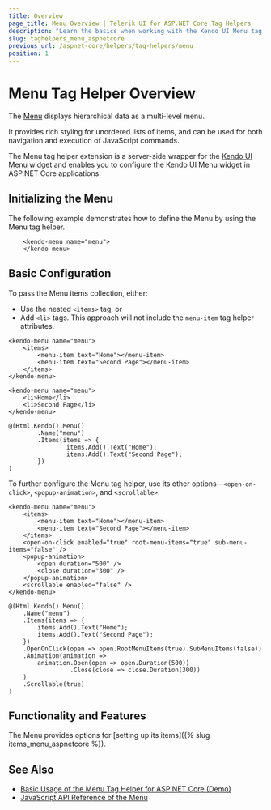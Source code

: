```yaml
---
title: Overview
page_title: Menu Overview | Telerik UI for ASP.NET Core Tag Helpers
description: "Learn the basics when working with the Kendo UI Menu tag helper for ASP.NET Core (MVC 6 or ASP.NET Core MVC)."
slug: taghelpers_menu_aspnetcore
previous_url: /aspnet-core/helpers/tag-helpers/menu
position: 1
---
```


# Menu Tag Helper Overview

The [Menu](http://docs.telerik.com/kendo-ui/controls/navigation/menu/overview) displays hierarchical data as a multi-level menu.

It provides rich styling for unordered lists of items, and can be used for both navigation and execution of JavaScript commands.

The Menu tag helper extension is a server-side wrapper for the [Kendo UI Menu](http://demos.telerik.com/kendo-ui/menu/index) widget and enables you to configure the Kendo UI Menu widget in ASP.NET Core applications.

## Initializing the Menu

The following example demonstrates how to define the Menu by using the Menu tag helper.

		<kendo-menu name="menu">
		</kendo-menu>

## Basic Configuration

To pass the Menu items collection, either:

* Use the nested `<items>` tag, or
* Add `<li>` tags. This approach will not include the `menu-item` tag helper attributes.

```tagHelper
<kendo-menu name="menu">
    <items>
        <menu-item text="Home"></menu-item>
        <menu-item text="Second Page"></menu-item>
    </items>
</kendo-menu>
```
```tagHelper-li
<kendo-menu name="menu">
    <li>Home</li>
    <li>Second Page</li>
</kendo-menu>
```
```cshtml
@(Html.Kendo().Menu()
		.Name("menu")
		.Items(items => {
				items.Add().Text("Home");
				items.Add().Text("Second Page");
		})
)
```

To further configure the Menu tag helper, use its other options&mdash;`<open-on-click>`, `<popup-animation>`, and `<scrollable>`.

```tagHelper
<kendo-menu name="menu">
    <items>
        <menu-item text="Home"></menu-item>
        <menu-item text="Second Page"></menu-item>
    </items>
    <open-on-click enabled="true" root-menu-items="true" sub-menu-items="false" />
    <popup-animation>
        <open duration="500" />
        <close duration="300" />
    </popup-animation>
    <scrollable enabled="false" />
</kendo-menu>
```
```cshtml
@(Html.Kendo().Menu()
    .Name("menu")
    .Items(items => {
        items.Add().Text("Home");
        items.Add().Text("Second Page");
    })
    .OpenOnClick(open => open.RootMenuItems(true).SubMenuItems(false))
    .Animation(animation =>
        animation.Open(open => open.Duration(500))
                 .Close(close => close.Duration(300))
    )
    .Scrollable(true)
)
```

## Functionality and Features

The Menu provides options for [setting up its items]({% slug items_menu_aspnetcore %}).

## See Also

* [Basic Usage of the Menu Tag Helper for ASP.NET Core (Demo)](https://demos.telerik.com/aspnet-core/menu/tag-helper)
* [JavaScript API Reference of the Menu](http://docs.telerik.com/kendo-ui/api/javascript/ui/menu)
